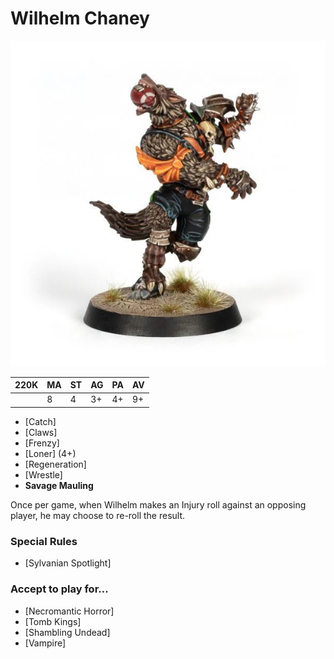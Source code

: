 # Wilhelm Chaney

![](../media/starplayers/BBWilhelmChaneyLead.jpg)

| 220K  | MA | ST | AG | PA | AV |
| --- | --- | --- | --- | --- | --- |
| | 8 | 4 | 3+ | 4+ | 9+ |

* [Catch]
* [Claws]
* [Frenzy]
* [Loner] (4+)
* [Regeneration]
* [Wrestle]
* **Savage Mauling**

Once per game, when Wilhelm makes an Injury roll against an opposing player, he may choose to re-roll the result.

### Special Rules
* [Sylvanian Spotlight]

### Accept to play for...
* [Necromantic Horror]
* [Tomb Kings]
* [Shambling Undead]
* [Vampire]
